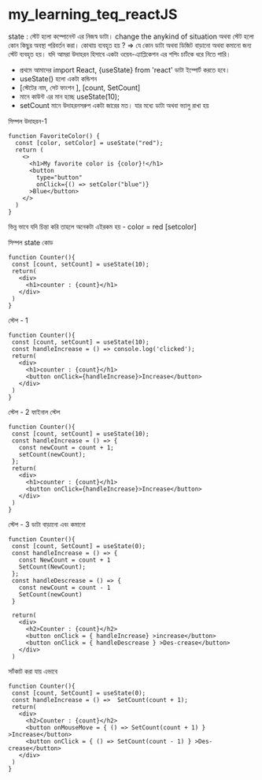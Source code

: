 # my_learning_teq_reactJS
state : স্টেট হলো কম্পোনেন্ট এর নিজস্ব ডাটা।  change the anykind of situation অথবা স্টেট হলো কোন কিছুর অবস্থা পরিবর্তন করা। কোথায় ব্যবহৃত হয় ? 
=> যে কোন ডাটা অথবা ডিজিট বাড়ানো অথবা কমানো জন্য স্টেট ব্যবহৃত হয়। যদি আমরা উদাহরন হিসাবে একটা ওয়েব-এ্যাপ্লিকেশন এর ‍শপিং চার্টকে ধরে নিতে পারি।

 - প্রথমে আমাদের import React, {useState} from 'react' ডাটা ইম্পোর্ট করতে হবে।
 - useState() হলো একটা কন্ডিশন
 - [স্টেটের নাম, সেট ফাংশন ], [count, SetCount]
 - মানে কাউন্ট এর মান হচ্ছে useState(10);
 - setCount মানে উদাহরনসরুপ একটা জারের মত। যার মধ্যে ডাটা অথবা ভ্যালু রাখা হয়

সিম্পল উদাহরন-1
```
function FavoriteColor() {
  const [color, setColor] = useState("red");
  return (
    <>
      <h1>My favorite color is {color}!</h1>
      <button
        type="button"
        onClick={() => setColor("blue")}
      >Blue</button>
    </>
  )
}
```
ভিন্ন ভাবে যদি চিন্তা করি তাহলে অনেকটা এইরকম হয় - color = red [setcolor]
 
 সিম্পল ‍state কোড
 ```
 function Counter(){
  const [count, setCount] = useState(10);
  return(
    <div>
      <h1>counter : {count}</h1>
    </div>
  )
} 
 ```
 
 স্টেপ - 1
 ```
 function Counter(){
  const [count, setCount] = useState(10);
  const handleIncrease = () => console.log('clicked');
  return(
    <div>
      <h1>counter : {count}</h1>
      <button onClick={handleIncrease}>Increase</button>
    </div>
  )
}
 ```
স্টেপ - 2
ফাইনাল স্টেপ
 ```
 function Counter(){
  const [count, setCount] = useState(10);
  const handleIncrease = () => {
    const newCount = count + 1;
    setCount(newCount);
  };
  return(
    <div>
      <h1>counter : {count}</h1>
      <button onClick={handleIncrease}>Increase</button>
    </div>
  )
}
 ```
স্টেপ - 3
ডাটা বাড়ানো এবং কমানো
 ```
 function Counter(){
  const [count, SetCount] = useState(0);
  const handleIncrease = () => {
    const NewCount = count + 1
    SetCount(NewCount);
  };
  const handleDescrease = () => {
    const newCount = count - 1
    SetCount(newCount)
  }

  return(
    <div>
      <h2>Counter : {count}</h2>
      <button onClick = { handleIncrease} >increase</button>
      <button onClick = { handleDescrease } >Des-crease</button>
    </div>
  )
 ```
 সর্টকাট করা যায় এভাবে
 ```
 function Counter(){
  const [count, SetCount] = useState(0);
  const handleIncrease = () =>  SetCount(count + 1);
  return(
    <div>
      <h2>Counter : {count}</h2>
      <button onMouseMove = { () => SetCount(count + 1) } >Increase</button>
      <button onClick = { () => SetCount(count - 1) } >Des-crease</button>
    </div>
  )
}
```



